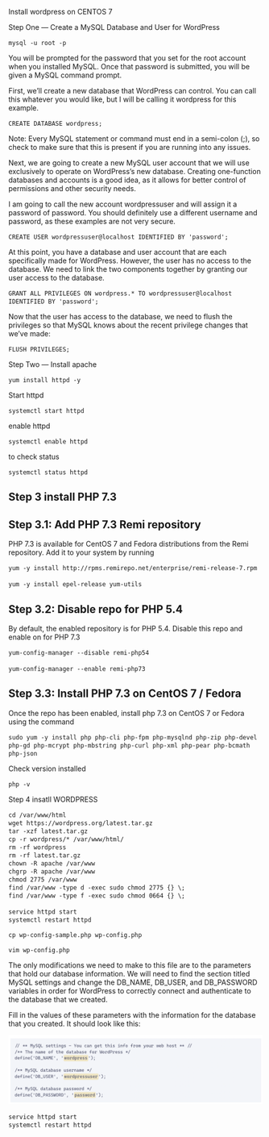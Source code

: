 Install wordpress on CENTOS 7

Step One — Create a MySQL Database and User for WordPress

```
mysql -u root -p

```

You will be prompted for the password that you set for the root account when you installed MySQL. Once that password is submitted, you will be given a MySQL command prompt.

First, we’ll create a new database that WordPress can control. You can call this whatever you would like, but I will be calling it wordpress for this example.

```
CREATE DATABASE wordpress;

```

Note: Every MySQL statement or command must end in a semi-colon (;), so check to make sure that this is present if you are running into any issues.

Next, we are going to create a new MySQL user account that we will use exclusively to operate on WordPress’s new database. Creating one-function databases and accounts is a good idea, as it allows for better control of permissions and other security needs.

I am going to call the new account wordpressuser and will assign it a password of password. You should definitely use a different username and password, as these examples are not very secure.

```
CREATE USER wordpressuser@localhost IDENTIFIED BY 'password';

```

At this point, you have a database and user account that are each specifically made for WordPress. However, the user has no access to the database. We need to link the two components together by granting our user access to the database.

```
GRANT ALL PRIVILEGES ON wordpress.* TO wordpressuser@localhost IDENTIFIED BY 'password';

```
Now that the user has access to the database, we need to flush the privileges so that MySQL knows about the recent privilege changes that we’ve made:

```
FLUSH PRIVILEGES;

```

Step Two — Install apache

```
yum install httpd -y

```
Start httpd
```
systemctl start httpd

```
enable httpd

```
systemctl enable httpd

```
to check status

```
systemctl status httpd

```

## Step 3 install PHP 7.3

## Step 3.1: Add PHP 7.3 Remi repository

PHP 7.3 is available for CentOS 7 and Fedora distributions from the Remi repository. Add it to your system by running

```
yum -y install http://rpms.remirepo.net/enterprise/remi-release-7.rpm

yum -y install epel-release yum-utils

```

## Step 3.2: Disable repo for PHP 5.4

By default, the enabled repository is for PHP 5.4. Disable this repo and enable on for PHP 7.3

```
yum-config-manager --disable remi-php54

yum-config-manager --enable remi-php73

```

## Step 3.3: Install PHP 7.3 on CentOS 7 / Fedora

Once the repo has been enabled, install php 7.3 on CentOS 7 or Fedora using the command

```
sudo yum -y install php php-cli php-fpm php-mysqlnd php-zip php-devel php-gd php-mcrypt php-mbstring php-curl php-xml php-pear php-bcmath php-json

```

Check version installed

```
php -v

```

Step 4 insatll WORDPRESS

```
cd /var/www/html
wget https://wordpress.org/latest.tar.gz
tar -xzf latest.tar.gz
cp -r wordpress/* /var/www/html/
rm -rf wordpress
rm -rf latest.tar.gz
chown -R apache /var/www
chgrp -R apache /var/www
chmod 2775 /var/www
find /var/www -type d -exec sudo chmod 2775 {} \;
find /var/www -type f -exec sudo chmod 0664 {} \;

service httpd start
systemctl restart httpd

```

```
cp wp-config-sample.php wp-config.php

```

```
vim wp-config.php

```

The only modifications we need to make to this file are to the parameters that hold our database information. We will need to find the section titled MySQL settings and change the DB_NAME, DB_USER, and DB_PASSWORD variables in order for WordPress to correctly connect and authenticate to the database that we created.

Fill in the values of these parameters with the information for the database that you created. It should look like this:

![alt text](https://github.com/anjanpaul/Wordpress-doc/blob/main/output/Screenshot%202022-02-07%20at%204.09.25%20PM.png)


```
service httpd start
systemctl restart httpd

```
